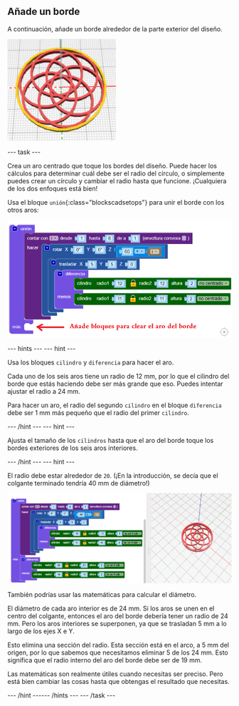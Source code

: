 ## Añade un borde

A continuación, añade un borde alrededor de la parte exterior del diseño.

![captura de pantalla](images/pendant-border-show.png)

--- task ---

Crea un aro centrado que toque los bordes del diseño. Puede hacer los cálculos para determinar cuál debe ser el radio del círculo, o simplemente puedes crear un círculo y cambiar el radio hasta que funcione. ¡Cualquiera de los dos enfoques está bien!

Usa el bloque `unión`{:class="blockscadsetops"} para unir el borde con los otros aros:

![captura de pantalla](images/pendant-union.png)

--- hints ---
 --- hint ---

Usa los bloques `cilindro` y `diferencia` para hacer el aro.

Cada uno de los seis aros tiene un radio de 12 mm, por lo que el cilindro del borde que estás haciendo debe ser más grande que eso. Puedes intentar ajustar el radio a 24 mm.

Para hacer un aro, el radio del segundo `cilindro` en el bloque `diferencia` debe ser 1 mm más pequeño que el radio del primer `cilindro`.

--- /hint --- --- hint ---

Ajusta el tamaño de los `cilindros` hasta que el aro del borde toque los bordes exteriores de los seis aros interiores.

--- /hint --- --- hint ---

El radio debe estar alrededor de `20`. (¡En la introducción, se decía que el colgante terminado tendría 40 mm de diámetro!)

![captura de pantalla](images/pendant-border.png)

También podrías usar las matemáticas para calcular el diámetro.

El diámetro de cada aro interior es de 24 mm. Si los aros se unen en el centro del colgante, entonces el aro del borde debería tener un radio de 24 mm. Pero los aros interiores se superponen, ya que se trasladan 5 mm a lo largo de los ejes X e Y.

Esto elimina una sección del radio. Esta sección está en el arco, a 5 mm del origen, por lo que sabemos que necesitamos eliminar 5 de los 24 mm. Esto significa que el radio interno del aro del borde debe ser de 19 mm.

Las matemáticas son realmente útiles cuando necesitas ser preciso. Pero está bien cambiar las cosas hasta que obtengas el resultado que necesitas.

--- /hint ------ /hints --- --- /task ---
